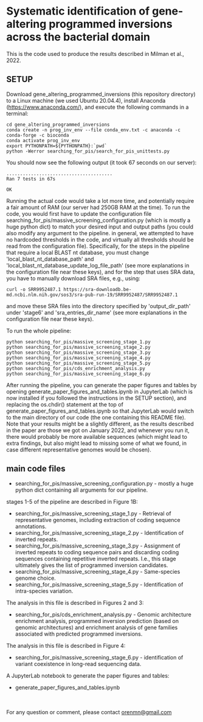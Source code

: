 # Systematic identification of gene-altering programmed inversions across the bacterial domain
This is the code used to produce the results described in Milman et al., 2022.

## SETUP
Download gene_altering_programmed_inversions (this repository directory) to a Linux machine (we used Ubuntu 20.04.4), install Anaconda (https://www.anaconda.com/), and execute the following commands in a terminal:
```
cd gene_altering_programmed_inversions
conda create -n prog_inv_env --file conda_env.txt -c anaconda -c conda-forge -c bioconda
conda activate prog_inv_env
export PYTHONPATH=${PYTHONPATH}:`pwd`
python -Werror searching_for_pis/search_for_pis_unittests.py
```
You should now see the following output (it took 67 seconds on our server):
```
.......................................
Ran 7 tests in 67s

OK
```

Running the actual code would take a lot more time, and potentially require a fair amount of RAM (our server had 250GB RAM at the time).
To run the code, you would first have to update the configuration file
searching_for_pis/massive_screening_configuration.py (which is mostly a huge python dict) to match your desired input
and output paths (you could also modify any argument to the pipeline. in general, we attempted to have no hardcoded
thresholds in the code, and virtually all thresholds should be read from the configuration file). Specifically, for the
steps in the pipeline that require a local BLAST nt database, you must change 'local_blast_nt_database_path' and
'local_blast_nt_database_update_log_file_path' (see more explanations in the configuration file near these keys), and for
the step that uses SRA data, you have to manually download SRA files, e.g., using:
```
curl -o SRR9952487.1 https://sra-downloadb.be-md.ncbi.nlm.nih.gov/sos3/sra-pub-run-19/SRR9952487/SRR9952487.1
```
and move these SRA files into the directory specified by 'output_dir_path' under 'stage6' and 'sra_entries_dir_name'
(see more explanations in the configuration file near these keys).

To run the whole pipeline:
```
python searching_for_pis/massive_screening_stage_1.py
python searching_for_pis/massive_screening_stage_2.py
python searching_for_pis/massive_screening_stage_3.py
python searching_for_pis/massive_screening_stage_4.py
python searching_for_pis/massive_screening_stage_5.py
python searching_for_pis/cds_enrichment_analysis.py
python searching_for_pis/massive_screening_stage_6.py
```
After running the pipeline, you can generate the paper figures and tables by opening
generate_paper_figures_and_tables.ipynb in JupyterLab (which is now installed if you followed the instructions in the
SETUP section), and replacing the os.chdir() statement at the top of generate_paper_figures_and_tables.ipynb so that
JupyterLab would switch to the main directory of our code (the one containing this README file). Note that your results
might be a slightly different, as the results described in the paper are those we got on January 2022, and whenever
you run it, there would probably be more available sequences (which might lead to extra findings, but also might lead to
missing some of what we found, in case different representative genomes would be chosen).

## main code files
- searching_for_pis/massive_screening_configuration.py - mostly a huge python dict containing all arguments for our
  pipeline.

stages 1-5 of the pipeline are described in Figure 1B:
- searching_for_pis/massive_screening_stage_1.py - Retrieval of representative genomes, including extraction of coding
  sequence annotations.
- searching_for_pis/massive_screening_stage_2.py - Identification of inverted repeats.
- searching_for_pis/massive_screening_stage_3.py - Assignment of inverted repeats to coding sequence pairs and
  discarding coding sequences containing repetitive inverted repeats. I.e., this stage ultimately gives the list of
  programmed inversion candidates.
- searching_for_pis/massive_screening_stage_4.py - Same-species genome choice.
- searching_for_pis/massive_screening_stage_5.py - Identification of intra-species variation.

The analysis in this file is described in Figures 2 and 3:
- searching_for_pis/cds_enrichment_analysis.py - Genomic architecture enrichment analysis, programmed inversion
  prediction (based on genomic architectures) and enrichment analysis of gene families associated with predicted
  programmed inversions.

The analysis in this file is described in Figure 4:
- searching_for_pis/massive_screening_stage_6.py - identification of variant coexistence in long-read sequencing data.

A JupyterLab notebook to generate the paper figures and tables:
- generate_paper_figures_and_tables.ipynb

<br><br>
For any question or comment, please contact orenmn@gmail.com

